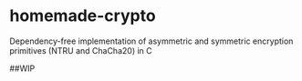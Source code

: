 # homemade-crypto
Dependency-free implementation of asymmetric and symmetric encryption primitives (NTRU and ChaCha20) in C

##WIP